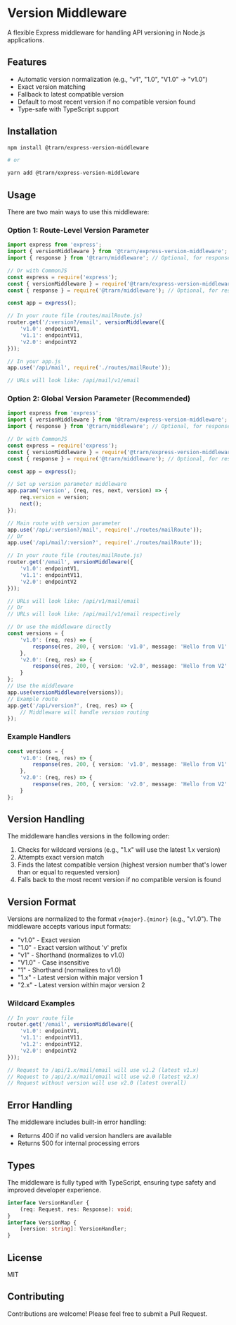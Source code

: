 # Version Middleware

A flexible Express middleware for handling API versioning in Node.js applications.

## Features

- Automatic version normalization (e.g., "v1", "1.0", "V1.0" → "v1.0")
- Exact version matching
- Fallback to latest compatible version
- Default to most recent version if no compatible version found
- Type-safe with TypeScript support

## Installation 

```bash
npm install @trarn/express-version-middleware

# or

yarn add @trarn/express-version-middleware
```

## Usage

There are two main ways to use this middleware:

### Option 1: Route-Level Version Parameter
```typescript
import express from 'express';
import { versionMiddleware } from '@trarn/express-version-middleware';
import { response } from '@trarn/middleware'; // Optional, for response handling

// Or with CommonJS
const express = require('express');
const { versionMiddleware } = require('@trarn/express-version-middleware');
const { response } = require('@trarn/middleware'); // Optional, for response handling

const app = express();

// In your route file (routes/mailRoute.js)
router.get('/:version?/email', versionMiddleware({
    'v1.0': endpointV1,
    'v1.1': endpointV11,
    'v2.0': endpointV2
}));

// In your app.js
app.use('/api/mail', require('./routes/mailRoute'));

// URLs will look like: /api/mail/v1/email
```

### Option 2: Global Version Parameter (Recommended)
```typescript
import express from 'express';
import { versionMiddleware } from '@trarn/express-version-middleware';
import { response } from '@trarn/middleware'; // Optional, for response handling

// Or with CommonJS
const express = require('express');
const { versionMiddleware } = require('@trarn/express-version-middleware');
const { response } = require('@trarn/middleware'); // Optional, for response handling

const app = express();

// Set up version parameter middleware
app.param('version', (req, res, next, version) => {
    req.version = version;
    next();
});

// Main route with version parameter
app.use('/api/:version?/mail', require('./routes/mailRoute'));
// Or
app.use('/api/mail/:version?', require('./routes/mailRoute'));

// In your route file (routes/mailRoute.js)
router.get('/email', versionMiddleware({
    'v1.0': endpointV1,
    'v1.1': endpointV11,
    'v2.0': endpointV2
}));

// URLs will look like: /api/v1/mail/email
// Or
// URLs will look like: /api/mail/v1/email respectively

// Or use the middleware directly
const versions = {
    'v1.0': (req, res) => {
        response(res, 200, { version: 'v1.0', message: 'Hello from V1' });
    },
    'v2.0': (req, res) => {
        response(res, 200, { version: 'v2.0', message: 'Hello from V2' });
    }
};
// Use the middleware
app.use(versionMiddleware(versions));
// Example route
app.get('/api/version?', (req, res) => {
    // Middleware will handle version routing
});
```

### Example Handlers
```typescript
const versions = {
    'v1.0': (req, res) => {
        response(res, 200, { version: 'v1.0', message: 'Hello from V1' });
    },
    'v2.0': (req, res) => {
        response(res, 200, { version: 'v2.0', message: 'Hello from V2' });
    }
};
```

## Version Handling

The middleware handles versions in the following order:

1. Checks for wildcard versions (e.g., "1.x" will use the latest 1.x version)
2. Attempts exact version match
3. Finds the latest compatible version (highest version number that's lower than or equal to requested version)
4. Falls back to the most recent version if no compatible version is found

## Version Format

Versions are normalized to the format `v{major}.{minor}` (e.g., "v1.0"). The middleware accepts various input formats:

- "v1.0" - Exact version
- "1.0" - Exact version without 'v' prefix
- "v1" - Shorthand (normalizes to v1.0)
- "V1.0" - Case insensitive
- "1" - Shorthand (normalizes to v1.0)
- "1.x" - Latest version within major version 1
- "2.x" - Latest version within major version 2

### Wildcard Examples
```typescript
// In your route file
router.get('/email', versionMiddleware({
    'v1.0': endpointV1,
    'v1.1': endpointV11,
    'v1.2': endpointV12,
    'v2.0': endpointV2
}));

// Request to /api/1.x/mail/email will use v1.2 (latest v1.x)
// Request to /api/2.x/mail/email will use v2.0 (latest v2.x)
// Request without version will use v2.0 (latest overall)
```

## Error Handling

The middleware includes built-in error handling:

- Returns 400 if no valid version handlers are available
- Returns 500 for internal processing errors

## Types

The middleware is fully typed with TypeScript, ensuring type safety and improved developer experience.

```typescript
interface VersionHandler {
    (req: Request, res: Response): void;
}
interface VersionMap {
    [version: string]: VersionHandler;
}
```


## License

MIT

## Contributing

Contributions are welcome! Please feel free to submit a Pull Request.
